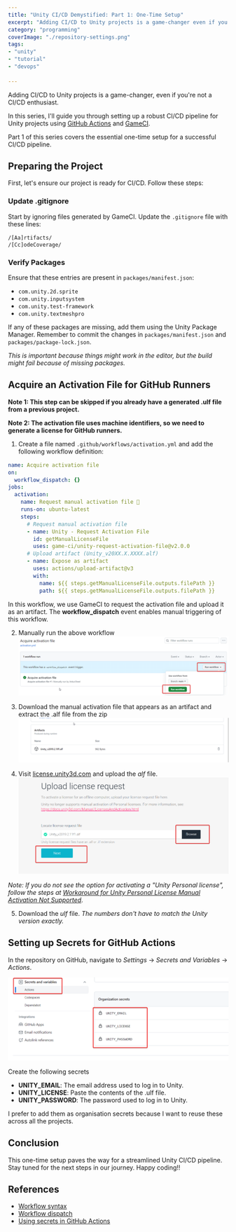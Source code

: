 ```yaml
---
title: "Unity CI/CD Demystified: Part 1: One-Time Setup"
excerpt: "Adding CI/CD to Unity projects is a game-changer even if you're not a CI/CD enthusiast. Part 1 covers the one-time setup for a successful CI/CD pipeline"
category: "programming"
coverImage: "./repository-settings.png"
tags:
- "unity"
- "tutorial"
- "devops"

---
```

Adding CI/CD to Unity projects is a game-changer, even if you're not a CI/CD enthusiast.

In this series, I'll guide you through setting up a robust CI/CD pipeline for Unity projects using [GitHub Actions](https://github.com/features/actions) and [GameCI](https://game.ci/).

Part 1 of this series covers the essential one-time setup for a successful CI/CD pipeline.

## Preparing the Project

First, let's ensure our project is ready for CI/CD. Follow these steps:

### Update .gitignore

Start by ignoring files generated by GameCI. Update the `.gitignore` file with these lines:

```
/[Aa]rtifacts/  
/[Cc]odeCoverage/
```

### Verify Packages

Ensure that these entries are present in `packages/manifest.json`:

- `com.unity.2d.sprite`
- `com.unity.inputsystem`
- `com.unity.test-framework`
- `com.unity.textmeshpro`

If any of these packages are missing, add them using the Unity Package Manager. Remember to commit the changes in `packages/manifest.json` and `packages/package-lock.json`.

_This is important because things might work in the editor, but the build might fail because of missing packages._

## Acquire an Activation File for GitHub Runners

**Note 1: This step can be skipped if you already have a generated .ulf file from a previous project.**

**Note 2: The activation file uses machine identifiers, so we need to generate a license for GitHub runners.**

1. Create a file named `.github/workflows/activation.yml` and add the following workflow definition:

```yaml
name: Acquire activation file  
on:  
  workflow_dispatch: {}  
jobs:  
  activation:  
    name: Request manual activation file 🔑  
    runs-on: ubuntu-latest  
    steps:  
      # Request manual activation file  
      - name: Unity - Request Activation File  
        id: getManualLicenseFile  
        uses: game-ci/unity-request-activation-file@v2.0.0  
      # Upload artifact (Unity_v20XX.X.XXXX.alf)  
      - name: Expose as artifact  
        uses: actions/upload-artifact@v3
        with:  
          name: ${{ steps.getManualLicenseFile.outputs.filePath }}  
          path: ${{ steps.getManualLicenseFile.outputs.filePath }}
```

In this workflow, we use GameCI to request the activation file and upload it as an artifact. The **workflow_dispatch** event enables manual triggering of this workflow.

2. Manually run the above workflow  
   ![Run workflow manually](./run-workflow.png)

3. Download the manual activation file that appears as an artifact and extract the .alf file from the zip  
   ![Download Artifact](./download-artifact.png)

4. Visit [license.unity3d.com](https://license.unity3d.com/manual) and upload the _alf_ file.  
   ![Upload Alf file.png](./upload-alf.png)

_Note: If you do not see the option for activating a "Unity Personal license", follow the steps at [Workaround for Unity Personal License Manual Activation Not Supported](./unity-personal-license-manual-activation-workaround)_.

5. Download the _ulf_ file. _The numbers don't have to match the Unity version exactly._

## Setting up Secrets for GitHub Actions

In the repository on GitHub, navigate to _Settings_ -> _Secrets and Variables_ -> _Actions_.

![Repository Settings](./repository-settings.png)

Create the following secrets

- **UNITY_EMAIL**: The email address used to log in to Unity.
- **UNITY_LICENSE**: Paste the contents of the .ulf file.
- **UNITY_PASSWORD**: The password used to log in to Unity.

I prefer to add them as organisation secrets because I want to reuse these across all the projects.

## Conclusion

This one-time setup paves the way for a streamlined Unity CI/CD pipeline. Stay tuned for the next steps in our journey. Happy coding!!

## References

- [Workflow syntax](https://docs.github.com/en/actions/using-workflows/workflow-syntax-for-github-actions)
- [Workflow dispatch](https://docs.github.com/en/actions/using-workflows/events-that-trigger-workflows#workflow_dispatch)
- [Using secrets in GitHub Actions](https://docs.github.com/en/actions/security-guides/using-secrets-in-github-actions)
